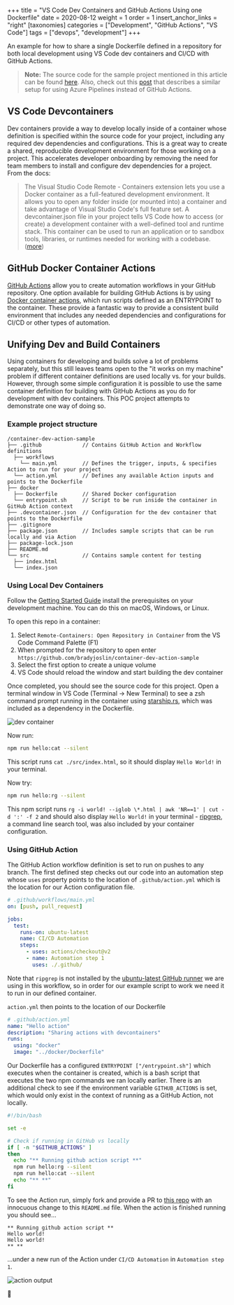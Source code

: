 +++
title = "VS Code Dev Containers and GitHub Actions Using one Dockerfile"
date = 2020-08-12
weight = 1
order = 1
insert_anchor_links = "right"
[taxonomies]
categories = ["Development", "GitHub Actions", "VS Code"]
tags = ["devops", "development"]
+++

An example for how to share a single Dockerfile defined in a repository for both local development using VS Code dev containers and CI/CD with GitHub Actions.

<!-- more -->

> **Note:** The source code for the sample project mentioned in this article can be found [here](https://github.com/bradyjoslin/container-dev-action-sample). Also, check out this [post](../dev-pipeline-container) that describes a similar setup for using Azure Pipelines instead of GitHub Actions.

## VS Code Devcontainers

Dev containers provide a way to develop locally inside of a container whose definition is specified within the source code for your project, including any required dev dependencies and configurations. This is a great way to create a shared, reproducible development environment for those working on a project. This accelerates developer onboarding by removing the need for team members to install and configure dev dependencies for a project. From the docs:

> The Visual Studio Code Remote - Containers extension lets you use a Docker container as a full-featured development environment. It allows you to open any folder inside (or mounted into) a container and take advantage of Visual Studio Code's full feature set. A devcontainer.json file in your project tells VS Code how to access (or create) a development container with a well-defined tool and runtime stack. This container can be used to run an application or to sandbox tools, libraries, or runtimes needed for working with a codebase. ([more](https://code.visualstudio.com/docs/remote/containers))

## GitHub Docker Container Actions

[GitHub Actions](https://docs.github.com/en/actions) allow you to create automation workflows in your GitHub repository. One option available for building GitHub Actions is by using [Docker container actions](https://docs.github.com/en/actions/creating-actions/creating-a-docker-container-action), which run scripts defined as an ENTRYPOINT to the container. These provide a fantastic way to provide a consistent build environment that includes any needed dependencies and configurations for CI/CD or other types of automation.

## Unifying Dev and Build Containers

Using containers for developing and builds solve a lot of problems separately, but this still leaves teams open to the "it works on my machine" problem if different container definitions are used locally vs. for your builds. However, through some simple configuration it is possible to use the same container definition for building with GitHub Actions as you do for development with dev containers. This POC project attempts to demonstrate one way of doing so.

### Example project structure

```text
/container-dev-action-sample
├── .github             // Contains GitHub Action and Workflow definitions
  ├── workflows
    └── main.yml        // Defines the trigger, inputs, & specifies Action to run for your project
  └── action.yml        // Defines any available Action inputs and points to the Dockerfile
├── docker
  ├── Dockerfile        // Shared Docker configuration
  └── entrypoint.sh     // Script to be run inside the container in GitHub Action context
├── .devcontainer.json  // Configuration for the dev container that points to the Dockerfile
├── .gitignore
├── package.json        // Includes sample scripts that can be run locally and via Action
├── package-lock.json
├── README.md
└── src                 // Contains sample content for testing
  ├── index.html
  └── index.json
```

### Using Local Dev Containers

Follow the [Getting Started Guide](https://code.visualstudio.com/docs/remote/containers#_getting-started) install the prerequisites on your development machine. You can do this on macOS, Windows, or Linux.

To open this repo in a container:

1. Select `Remote-Containers: Open Repository in Container` from the VS Code Command Palette (F1)
1. When prompted for the repository to open enter `https://github.com/bradyjoslin/container-dev-action-sample`
1. Select the first option to create a unique volume
1. VS Code should reload the window and start building the dev container

Once completed, you should see the source code for this project. Open a terminal window in VS Code (Terminal -> New Terminal) to see a zsh command prompt running in the container using [starship.rs](https://starship.rs), which was included as a dependency in the Dockerfile.

![dev container](vs-code-dev-container.png)

Now run:

```sh
npm run hello:cat --silent
```

This script runs `cat ./src/index.html`, so it should display `Hello World!` in your terminal.

Now try:

```sh
npm run hello:rg --silent
```

This npm script runs `rg -i world! --iglob \*.html | awk 'NR==1' | cut -d ':' -f 2` and should also display `Hello World!` in your terminal - [ripgrep](https://github.com/BurntSushi/ripgrep), a command line search tool, was also included by your container configuration.

### Using GitHub Action

The GitHub Action workflow definition is set to run on pushes to any branch. The first defined step checks out our code into an automation step whose `uses` property points to the location of `.github/action.yml` which is the location for our Action configuration file.

```yaml
# .github/workflows/main.yml
on: [push, pull_request]

jobs:
  test:
    runs-on: ubuntu-latest
    name: CI/CD Automation
    steps:
      - uses: actions/checkout@v2
      - name: Automation step 1
        uses: ./.github/
```

Note that `ripgrep` is not installed by the [ubuntu-latest GitHub runner](https://github.com/actions/virtual-environments/blob/main/images/linux/Ubuntu2004-README.md) we are using in this workflow, so in order for our example script to work we need it to run in our defined container.

`action.yml` then points to the location of our Dockerfile

```yaml
# .github/action.yml
name: "Hello action"
description: "Sharing actions with devcontainers"
runs:
  using: "docker"
  image: "../docker/Dockerfile"
```

Our Dockerfile has a configured `ENTRYPOINT ["/entrypoint.sh"]` which executes when the container is created, which is a bash script that executes the two npm commands we ran locally earlier. There is an additional check to see if the environment variable `GITHUB_ACTIONS` is set, which would only exist in the context of running as a GitHub Action, not locally.

```bash
#!/bin/bash

set -e

# Check if running in GitHub vs locally
if [ -n "$GITHUB_ACTIONS" ]
then
  echo "** Running github action script **"
  npm run hello:rg --silent
  npm run hello:cat --silent
  echo "** **"
fi
```

To see the Action run, simply fork and provide a PR to [this repo](https://github.com/bradyjoslin/container-dev-action-sample) with an innocuous change to this `README.md` file. When the action is finished running you should see...

```text
** Running github action script **
Hello world!
Hello world!
** **
```

...under a new run of the Action under `CI/CD Automation` in `Automation step 1`.

![action output](action-output.png)

🎉
